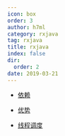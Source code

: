 ```yaml
---
icon: box
order: 3
author: h7ml
category: rxjava
tag: rxjava
title: rxjava
index: false
dir:
  order: 2
date: 2019-03-21
---
```


- [依赖](note.md)

- [优势](superiority.md)

- [线程调度](thread-scheduling.md)
